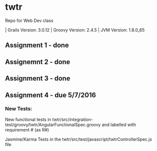 # twtr
Repo for Web Dev class

| Grails Version: 3.0.12
| Groovy Version: 2.4.5
| JVM Version: 1.8.0_65

## Assignment 1 - done

## Assignemnt 2 - done

## Assignment 3 - done

## Assignment 4 - due 5/7/2016

### New Tests:

New functional tests in twtr/src/integration-test/groovy/twtr/AngularFunctionalSpec.groovy and labelled with requirement \# (as R\#)

Jasmine/Karma Tests in the twtr/src/test/javascript/twtrControllerSpec.js file